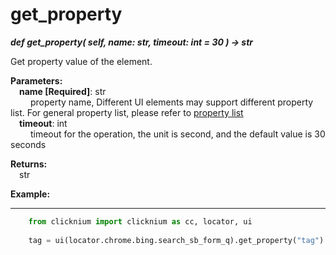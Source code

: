 # get_property
***def get_property(
        self,
        name: str,
        timeout: int = 30
    ) -> str***  

Get property value of the element.  

**Parameters:**   
    &emsp;**name [Required]**: str  
        &emsp;&emsp; property name, Different UI elements may support different property list. For general property list, please refer to [property list](./doc/automation/property.md)  
    &emsp;**timeout**: int  
        &emsp;&emsp; timeout for the operation, the unit is second, and the default value is 30 seconds  

**Returns:**  
    &emsp;str

**Example:**
***
```python
    from clicknium import clicknium as cc, locator, ui
    
    tag = ui(locator.chrome.bing.search_sb_form_q).get_property("tag")
```